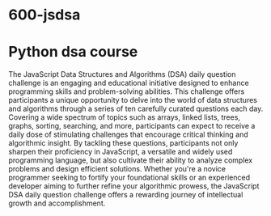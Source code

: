 # 600-jsdsa
<h1>Python dsa course </h1>
<p>The JavaScript Data Structures and Algorithms (DSA) daily question challenge is an engaging and educational initiative designed to enhance programming skills and problem-solving abilities. This challenge offers participants a unique opportunity to delve into the world of data structures and algorithms through a series of ten carefully curated questions each day. Covering a wide spectrum of topics such as arrays, linked lists, trees, graphs, sorting, searching, and more, participants can expect to receive a daily dose of stimulating challenges that encourage critical thinking and algorithmic insight. By tackling these questions, participants not only sharpen their proficiency in JavaScript, a versatile and widely used programming language, but also cultivate their ability to analyze complex problems and design efficient solutions. Whether you're a novice programmer seeking to fortify your foundational skills or an experienced developer aiming to further refine your algorithmic prowess, the JavaScript DSA daily question challenge offers a rewarding journey of intellectual growth and accomplishment.</p>

